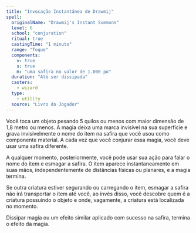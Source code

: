 ```yaml
---
title: "Invocação Instantânea de Drawmij"
spell:
  originalName: "Drawmij's Instant Summons"
  level: 6
  school: "conjuration"
  ritual: true
  castingTime: "1 minuto"
  range: "Toque"
  components:
    v: true
    s: true
    m: "uma safira no valor de 1.000 po"
  duration: "Até ser dissipada"
  casters:
    - wizard
  type:
    - utility
  source: "Livro do Jogador"
---
```


Você toca um objeto pesando 5 quilos ou menos com maior dimensão de 1,8 metro ou menos. A magia deixa uma marca invisível na sua superfície e grava invisivelmente o nome do item na safira que você usou como componente material. A cada vez que você conjurar essa magia, você deve usar uma safira diferente.

A qualquer momento, posteriormente, você pode usar sua ação para falar o nome do item e esmagar a safira. O item aparece instantaneamente em suas mãos, independentemente de distâncias físicas ou planares, e a magia termina.

Se outra criatura estiver segurando ou carregando o item, esmagar a safira não irá transportar o item até você, ao invés disso, você descobre quem é a criatura possuindo o objeto e onde, vagamente, a criatura está localizada no momento.

Dissipar magia ou um efeito similar aplicado com sucesso na safira, termina o efeito da magia.
